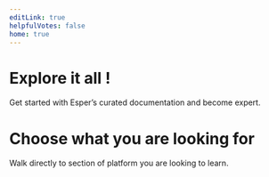 ```yaml
---
editLink: true
helpfulVotes: false
home: true
---
```

# Explore it all !

Get started with Esper’s curated documentation and become expert.
<!-- <div>
<StepView
    :items="[
        { title: 'Step 1: identify the group you wish to rename from left section of the devices and groups screen.', image: '/images/platform.png' },
        { title: 'Step 2: identify the group you wish to rename from left section of the devices and groups', image: '/images/platform.png' },
        { title: 'Step 3: identify the group you wish to rename from left section of the devices and groups', image: '/images/platform.png' },
        { title: 'Step 4: identify the group you wish to rename from left section of the devices and groups', image: '/images/platform.png' },
    ]"
/>
</div> -->


<div class="w-full flex flex-wrap -mx-1 mb-8">
    <LinkPanel 
    title="Introduction to esper" 
    subtitle="This section covers"
    :items="[
        { text: 'Overview', link: '/introduction' },
        { text: 'Esper Tools', link: '' },
        { text: 'Esper and Android Developers', link: '' },
        { text: 'Esper Device Orchestration', link: '' },
        { text: 'Sign up for an Esper Trail Account', link: '' },
        { text: 'Scale your Deployment', link: '' }
    ]"
     link="/1.x/" 
     icon="/images/homepage/introduction_to_esper.png" />
     <LinkPanel 
    title="Getting started" 
    subtitle="First few thing to do get started with esper platform"
    :items="[
        { text: 'Overview', link: '/1.x/overview' },
        { text: 'Esper Tools', link: '' },
        { text: 'Esper and Android Developers', link: '' },
        { text: 'Esper Device Orchestration', link: '' },
        { text: 'Sign up for an Esper Trail Account', link: '' },
        { text: 'Scale your Deployment', link: '' }
    ]"
     link="/1.x/" 
     icon="/images/homepage/getting_started.jpg" />
     <LinkPanel 
    title="Minimum requirements to use esper" 
    subtitle="This section covers"
    :items="[
        { text: 'Overview', link: '/1.x/overview' },
        { text: 'Esper Tools', link: '' },
        { text: 'Esper and Android Developers', link: '' },
        { text: 'Esper Device Orchestration', link: '' },
        { text: 'Sign up for an Esper Trail Account', link: '' },
        { text: 'Scale your Deployment', link: '' }
    ]"
     link="/1.x/" 
     icon="/images/platform.png" />
    <LinkPanel title="SDK" subtitle="Learn how Esper Platform works from our curated content." link="/commerce/1.x/" icon="/images/platform.png" />
</div>

# Choose what you are looking for
Walk directly to section of platform you are looking to learn.


<div class="flex flex-wrap -mx-1">
    <LinkPanel 
    title="Provisioning methods" 
    subtitle="This section helps you identify what methods you could use to enrol your Device to esper platform"
    :items="[
        { text: 'Provisioning methods esper supports', link: '/1.x/overview' },
        { text: 'AFW method', link: '' },
        { text: 'Selecting a provisioning method', link: '' },
        { text: 'Esper Device Orchestration', link: '' },
        { text: '6 Tap provisioning ', link: '' },
        { text: 'Pre-requistes of Provisioning methods', link: '' }
    ]"
     link="/provisioning-methods/" 
     icon="/images/homepage/introduction_to_esper.png" />
     <LinkPanel 
    title="Getting started" 
    subtitle="First few thing to do get started with esper platform"
    :items="[
        { text: 'Overview', link: '/1.x/overview' },
        { text: 'Esper Tools', link: '' },
        { text: 'Esper and Android Developers', link: '' },
        { text: 'Esper Device Orchestration', link: '' },
        { text: 'Sign up for an Esper Trail Account', link: '' },
        { text: 'Scale your Deployment', link: '' }
    ]"
     link="/1.x/" 
     icon="/images/homepage/introduction_to_esper.png" />
     <LinkPanel 
    title="Minimum requirements to use esper" 
    subtitle="This section covers"
    :items="[
        { text: 'Overview', link: '/1.x/overview' },
        { text: 'Esper Tools', link: '' },
        { text: 'Esper and Android Developers', link: '' },
        { text: 'Esper Device Orchestration', link: '' },
        { text: 'Sign up for an Esper Trail Account', link: '' },
        { text: 'Scale your Deployment', link: '' }
    ]"
     link="/1.x/" 
     icon="/images/platform.png" />
    <LinkPanel title="SDK" subtitle="Learn how Esper Platform works from our curated content." link="/commerce/1.x/" icon="/images/platform.png" />
</div>
